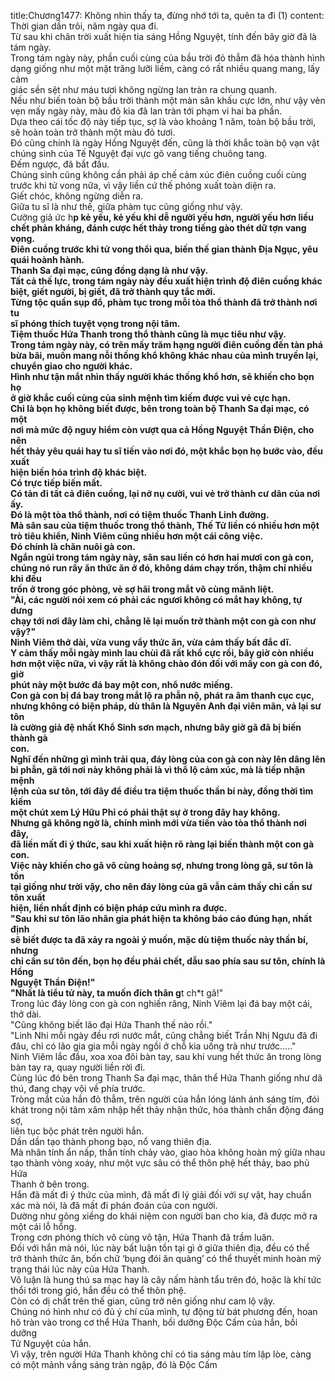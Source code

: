 title:Chương1477: Không nhìn thấy ta, đừng nhớ tới ta, quên ta đi (1)
content:
Thời gian dần trôi, năm ngày qua đi.<br>Từ sau khi chân trời xuất hiện tia sáng Hồng Nguyệt, tính đến bây giờ đã là<br>tám ngày.<br>Trong tám ngày này, phần cuối cùng của bầu trời đỏ thẫm đã hóa thành hình<br>dạng giống như một mặt trăng lưỡi liềm, càng có rất nhiều quang mang, lấy cảm<br>giác sền sệt như máu tươi không ngừng lan tràn ra chung quanh.<br>Nếu như biến toàn bộ bầu trời thành một màn sân khấu cực lớn, như vậy vẻn<br>vẹn mấy ngày này, màu đỏ kia đã lan tràn tới phạm vi hai ba phần.<br>Dựa theo cái tốc độ này tiếp tục, sợ là vào khoảng 1 năm, toàn bộ bầu trời,<br>sẽ hoàn toàn trở thành một màu đỏ tươi.<br>Đó cũng chính là ngày Hồng Nguyệt đến, cũng là thời khắc toàn bộ vạn vật<br>chúng sinh của Tế Nguyệt đại vực gõ vang tiếng chuông tang.<br>Đếm ngược, đã bắt đầu.<br>Chúng sinh cũng không cần phải áp chế cảm xúc điên cuồng cuối cùng<br>trước khi tử vong nữa, vì vậy liền cứ thế phóng xuất toàn diện ra.<br>Giết chóc, không ngừng diễn ra.<br>Giữa tu sĩ là như thế, giữa phàm tục cũng giống như vậy.<br>Cường giả ức h**p kẻ yếu, kẻ yếu khi dễ người yếu hơn, người yếu hơn liều<br>chết phản kháng, đánh cược hết thảy trong tiếng gào thét dữ tợn vang vọng.<br>Điên cuồng trước khi tử vong thổi qua, biến thế gian thành Địa Ngục, yêu<br>quái hoành hành.<br>Thanh Sa đại mạc, cũng đồng dạng là như vậy.<br>Tất cả thế lực, trong tám ngày này đều xuất hiện trình độ điên cuồng khác<br>biệt, giết người, bị giết, đã trở thành quy tắc mới.<br>Từng tộc quần sụp đổ, phàm tục trong mỗi tòa thổ thành đã trở thành nơi tu<br>sĩ phóng thích tuyệt vọng trong nội tâm.<br>Tiệm thuốc Hứa Thanh trong thổ thành cũng là mục tiêu như vậy.<br>Trong tám ngày này, có trên mấy trăm hạng người điên cuồng đến tàn phá<br>bừa bãi, muốn mang nỗi thống khổ không khác nhau của mình truyền lại,<br>chuyển giao cho người khác.<br>Hình như tận mắt nhìn thấy người khác thống khổ hơn, sẽ khiến cho bọn họ<br>ở giờ khắc cuối cùng của sinh mệnh tìm kiếm được vui vẻ cực hạn.<br>Chỉ là bọn họ không biết được, bên trong toàn bộ Thanh Sa đại mạc, có một<br>nơi mà mức độ nguy hiểm còn vượt qua cả Hồng Nguyệt Thần Điện, cho nên<br>hết thảy yêu quái hay tu sĩ tiến vào nơi đó, một khắc bọn họ bước vào, đều xuất<br>hiện biến hóa trình độ khác biệt.<br>Có trực tiếp biến mất.<br>Có tản đi tất cả điên cuồng, lại nở nụ cười, vui vẻ trở thành cư dân của nơi<br>ấy.<br>Đó là một tòa thổ thành, nơi có tiệm thuốc Thanh Linh đường.<br>Mà sân sau của tiệm thuốc trong thổ thành, Thế Tử liền có nhiều hơn một<br>trò tiêu khiển, Ninh Viêm cũng nhiều hơn một cái công việc.<br>Đó chính là chăn nuôi gà con.<br>Ngắn ngủi trong tám ngày này, sân sau liền có hơn hai mươi con gà con,<br>chúng nó run rẩy ăn thức ăn ở đó, không dám chạy trốn, thậm chí nhiều khi đều<br>trốn ở trong góc phòng, vẻ sợ hãi trong mắt vô cùng mãnh liệt.<br>"Ài, các người nói xem có phải các ngươi không có mắt hay không, tự dưng<br>chạy tới nơi đây làm chi, chẳng lẽ lại muốn trở thành một con gà con như vậy?"<br>Ninh Viêm thở dài, vừa vung vẩy thức ăn, vừa cảm thấy bất đắc dĩ.<br>Y cảm thấy mỗi ngày mình lau chùi đã rất khổ cực rồi, bây giờ còn nhiều<br>hơn một việc nữa, vì vậy rất là không chào đón đối với mấy con gà con đó, giờ<br>phút này một bước đá bay một con, nhổ nước miếng.<br>Con gà con bị đá bay trong mắt lộ ra phẫn nộ, phát ra âm thanh cục cục,<br>nhưng không có biện pháp, dù thân là Nguyên Anh đại viên mãn, vả lại sư tôn<br>là cường giả đệ nhất Khổ Sinh sơn mạch, nhưng bây giờ gã đã bị biến thành gà<br>con.<br>Nghĩ đến những gì mình trải qua, đáy lòng của con gà con này lên dâng lên<br>bi phẫn, gã tới nơi này không phải là vì thổ lộ cảm xúc, mà là tiếp nhận mệnh<br>lệnh của sư tôn, tới đây để điều tra tiệm thuốc thần bí này, đồng thời tìm kiếm<br>một chút xem Lý Hữu Phỉ có phải thật sự ở trong đây hay không.<br>Nhưng gã không ngờ là, chính mình mới vừa tiến vào tòa thổ thành nơi đây,<br>đã liền mất đi ý thức, sau khi xuất hiện rõ ràng lại biến thành một con gà con.<br>Việc này khiến cho gã vô cùng hoảng sợ, nhưng trong lòng gã, sư tôn là tồn<br>tại giống như trời vậy, cho nên đáy lòng của gã vẫn cảm thấy chỉ cần sư tôn xuất<br>hiện, liền nhất định có biện pháp cứu mình ra được.<br>"Sau khi sư tôn lão nhân gia phát hiện ta không báo cáo đúng hạn, nhất định<br>sẽ biết được ta đã xảy ra ngoài ý muốn, mặc dù tiệm thuốc này thần bí, nhưng<br>chỉ cần sư tôn đến, bọn họ đều phải chết, dẫu sao phía sau sư tôn, chính là Hồng<br>Nguyệt Thần Điện!"<br>"Nhất là tiểu tử này, ta muốn đích thân g**t ch*t gã!"<br>Trong lúc đáy lòng con gà con nghiến răng, Ninh Viêm lại đá bay một cái,<br>thở dài.<br>"Cũng không biết lão đại Hứa Thanh thế nào rồi."<br>"Linh Nhi mỗi ngày đều rơi nước mắt, cũng chẳng biết Trần Nhị Ngưu đã đi<br>đâu, chỉ có lão gia gia mỗi ngày ngồi ở chỗ kia uống trà như trước....."<br>Ninh Viêm lắc đầu, xoa xoa đôi bàn tay, sau khi vung hết thức ăn trong lòng<br>bàn tay ra, quay người liền rời đi.<br>Cùng lúc đó bên trong Thanh Sa đại mạc, thân thể Hứa Thanh giống như dã<br>thú, đang chạy vội về phía trước.<br>Tròng mắt của hắn đỏ thẫm, trên người của hắn lóng lánh ánh sáng tím, đói<br>khát trong nội tâm xâm nhập hết thảy nhận thức, hóa thành chấn động đáng sợ,<br>liên tục bộc phát trên người hắn.<br>Dần dần tạo thành phong bạo, nổ vang thiên địa.<br>Mà nhân tính ẩn nấp, thần tính chảy vào, giao hòa không hoàn mỹ giữa nhau<br>tạo thành vòng xoáy, như một vực sâu có thể thôn phệ hết thảy, bao phủ Hứa<br>Thanh ở bên trong.<br>Hắn đã mất đi ý thức của mình, đã mất đi lý giải đối với sự vật, hay chuẩn<br>xác mà nói, là đã mất đi phán đoán của con người.<br>Dường như gông xiềng do khái niệm con người ban cho kia, đã được mở ra<br>một cái lỗ hổng.<br>Trong cơn phóng thích vô cùng vô tận, Hứa Thanh đã trầm luân.<br>Đối với hắn mà nói, lúc này bất luận tồn tại gì ở giữa thiên địa, đều có thể<br>trở thành thức ăn, bốn chữ ‘bụng đói ăn quàng’ có thể thuyết minh hoàn mỹ<br>trạng thái lúc này của Hứa Thanh.<br>Vô luận là hung thú sa mạc hay là cây nấm hành tẩu trên đó, hoặc là khí tức<br>thổi tới trong gió, hắn đều có thể thôn phệ.<br>Còn có dị chất trên thế gian, cũng trở nên giống như cam lộ vậy.<br>Chúng nó hình như có đủ ý chí của mình, tự động từ bát phương đến, hoan<br>hô tràn vào trong cơ thể Hứa Thanh, bồi dưỡng Độc Cấm của hắn, bồi dưỡng<br>Tử Nguyệt của hắn.<br>Vì vậy, trên người Hứa Thanh không chỉ có tia sáng màu tím lập lòe, càng<br>có một mảnh vầng sáng tràn ngập, đó là Độc Cấm